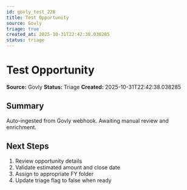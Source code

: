```yaml
---
id: govly_test_228
title: Test Opportunity
source: Govly
triage: true
created_at: 2025-10-31T22:42:38.038285
status: triage
---
```


# Test Opportunity

**Source:** Govly
**Status:** Triage
**Created:** 2025-10-31T22:42:38.038285

## Summary

Auto-ingested from Govly webhook. Awaiting manual review and enrichment.

## Next Steps

1. Review opportunity details
2. Validate estimated amount and close date
3. Assign to appropriate FY folder
4. Update triage flag to false when ready
